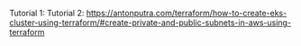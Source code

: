 Tutorial 1:
Tutorial 2: https://antonputra.com/terraform/how-to-create-eks-cluster-using-terraform/#create-private-and-public-subnets-in-aws-using-terraform
